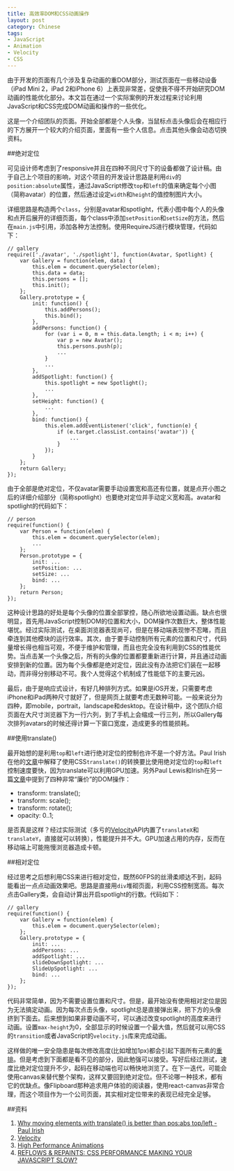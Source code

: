 ```yaml
---
title: 高效率DOM和CSS动画操作
layout: post
category: Chinese
tags:
- JavaScript
- Animation
- Velocity
- CSS
---
```


由于开发的页面有几个涉及复杂动画的重DOM部分，测试页面在一些移动设备（iPad Mini 2，iPad 2和iPhone 6）上表现非常差，促使我不得不开始研究DOM动画的性能优化部分。本文旨在通过一个实际案例的开发过程来讨论利用JavaScript和CSS完成DOM动画和操作的一些优化。

这是一个介绍团队的页面。开始全部都是个人头像，当鼠标点击头像后会在相应行的下方展开一个较大的介绍页面，里面有一些个人信息。点击其他头像会动态切换资料。

##绝对定位

可见设计师考虑到了responsive并且在四种不同尺寸下的设备都做了设计稿。由于自己上个项目的影响，对这个项目的开发设计思路是利用`div`的`position:absolute`属性，通过JavaScript修改`top`和`left`的值来确定每个小图（简称avatar）的位置，然后通过设定`width`和`height`的值控制图片大小。

详细思路是构造两个`class`，分别是avatar和spotlight，代表小图中每个人的头像和点开后展开的详细页面，每个class中添加`setPosition`和`setSize`的方法，然后在`main.js`中引用，添加各种方法控制。使用RequireJS进行模块管理，代码如下：

```
// gallery
require(['./avatar', './spotlight'], function(Avatar, Spotlight) {
	var Gallery = function(elem, data) {
		this.elem = document.querySelector(elem);
		this.data = data;
		this.persons = [];
		this.init();
	};
	Gallery.prototype = {
		init: function() {
			this.addPersons();
			this.bind();
		},
		addPersons: function() {
			for (var i = 0, m = this.data.length; i < m; i++) {
				var p = new Avatar();
				this.persons.push(p);
				...
			}
			...
		},
		addSpotlight: function() {
			this.spotlight = new Spotlight();
			...
		},
		setHeight: function() {
			...
		},
		bind: function() {
			this.elem.addEventListener('click', function(e) {
				if (e.target.classList.contains('avatar')) {
					...
				}
			});
		}
	};
	return Gallery;
});
```

由于全部是绝对定位，不仅avatar需要手动设置宽和高还有位置，就是点开小图之后的详细介绍部分（简称spotlight）也要绝对定位并手动定义宽和高。avatar和spotlight的代码如下：

```
// person
require(function() {
	var Person = function(elem) {
		this.elem = document.querySelector(elem);
		...
	};
	Person.prototype = {
		init: ...
		setPosition: ...
		setSize: ...
		bind: ...
	};
	return Person;
});
```

这种设计思路的好处是每个头像的位置全部掌控，随心所欲地设置动画。缺点也很明显，首先用JavaScript控制DOM的位置和大小，DOM操作次数巨大，整体性能堪忧。经过实际测试，在桌面浏览器表现尚可，但是在移动端表现惨不忍睹，而且牵连到其他模块的运行效率。其次，由于要手动控制所有元素的位置和尺寸，代码量增长得也相当可观，不便于维护和管理，而且也完全没有利用到CSS的性能优势。当点击某一个头像之后，所有的头像的位置都要重新进行计算，并且通过动画安排到新的位置。因为每个头像都是绝对定位，因此没有办法把它们装在一起移动，而非得分别移动不可。我个人觉得这个机制成了性能低下的主要元凶。

最后，由于是响应式设计，有好几种排列方式。如果是iOS开发，只需要考虑iPhone和iPad两种尺寸就好了，但是网页上就要考虑无数种可能。一般来说分为四种，即mobile，portrait，landscape和desktop。在设计稿中，这个团队介绍页面在大尺寸浏览器下为一行六列，到了手机上会缩成一行三列，所以Gallery每次排列avatars的时候还得计算一下窗口宽度，造成更多的性能损耗。

##使用translate()

最开始想的是利用`top`和`left`进行绝对定位的控制也许不是一个好方法。Paul Irish在他的[文章][1]中解释了使用CSS`translate()`的转换要比使用绝对定位的`top`和`left`控制速度要快，因为translate可以利用GPU加速。另外Paul Lewis和Irish在另一篇[文章][3]中提到了四种非常“廉价”的DOM操作：

- transform: translate();
- transform: scale();
- transform: rotate();
- opacity: 0..1;

是否真是这样？经过实际测试（多亏的[Velocity][2]API内置了`translateX`和`translateY`，直接就可以转换），性能提升并不大。GPU加速占用的内存，反而在移动端上可能拖慢浏览器造成卡顿。

##相对定位

经过思考之后想利用CSS来进行相对定位，既然60FPS的丝滑柔顺达不到，起码能看出一点点动画效果吧。思路是直接用`div`堆砌页面，利用CSS控制宽高。每次点击Gallery类，会自动计算出开启spotlight的行数。代码如下：

```
// gallery
require(function() {
	var Gallery = function(elem) {
		this.elem = document.querySelector(elem);
	};
	Gallery.prototype = {
		init: ...
		addPersons: ...
		addSpotlight: ...
		slideDownSpotlight: ...
		SlideUpSpotlight: ...
		bind: ...
	};
});
```

代码非常简单，因为不需要设置位置和尺寸。但是，最开始没有使用相对定位是因为无法搞定动画。因为每次点击头像，spotlight总是直接弹出来，把下方的头像挤到下面去。后来想到如果非要动画不可，可以通过改变spotlight的高度来进行动画。设置`max-height`为0，全部显示的时候设置一个最大值，然后就可以用CSS的`transition`或者JavaScript的`velocity.js`库来完成动画。

这样做的唯一安全隐患是每次修改高度(比如增加1px)都会引起下面所有元素的[重排][4]。但是考虑到下面都是看不见的部分，因此勉强可以接受。写好后经过测试，速度比绝对定位提升不少，起码在移动端也可以畅快地浏览了。在下一迭代，可能会使用canvas来替代整个架构，这样又要回到绝对定位。但不论哪一种技术，都有它的优缺点。像Flipboard那种追求用户体验的阅读器，使用react-canvas非常合理，而这个项目作为一个公司页面，其实相对定位带来的表现已经完全足够。

##资料

1. [Why moving elements with translate() is better than pos:abs top/left - Paul Irish][1]
2. [Velocity][2]
3. [High Performance Animations][3]
4. [REFLOWS & REPAINTS: CSS PERFORMANCE MAKING YOUR JAVASCRIPT SLOW?][4]

[1]:http://www.paulirish.com/2012/why-moving-elements-with-translate-is-better-than-posabs-topleft/
[2]:http://julian.com/research/velocity/
[3]:http://www.html5rocks.com/en/tutorials/speed/high-performance-animations/
[4]:http://www.stubbornella.org/content/2009/03/27/reflows-repaints-css-performance-making-your-javascript-slow/